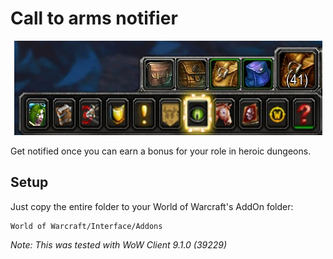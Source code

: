 # Call to arms notifier

<p align="center"><img src="screenshot.png" /></p>

Get notified once you can earn a bonus for your role in heroic dungeons.

## Setup
Just copy the entire folder to your World of Warcraft's AddOn folder:
```
World of Warcraft/Interface/Addons
```

*Note: This was tested with WoW Client 9.1.0 (39229)*
